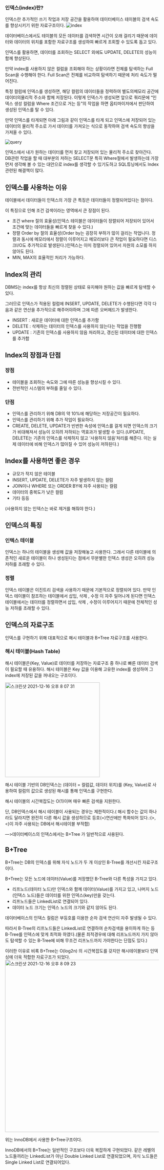 

### 인덱스(index)란?

인덱스란 추가적인 쓰기 작업과 저장 공간을 활용하여 데이터베이스 테이블의 검색 속도를 향상시키기 위한 자료구조이다.
![index](https://user-images.githubusercontent.com/54795404/146360641-0cfb2188-aea8-4526-b036-6b268215b181.png)


데이터베이스에서도 테이블의 모든 데이터를 검색하면 시간이 오래 걸리기 때문에 데이터와 데이터의 위치를 포함한 자료구조를 생성하여 빠르게 조회할 수 있도록 돕고 있다.

인덱스를 활용하면, 데이터를 조회하는 SELECT 외에도 UPDATE, DELETE의 성능이 함께 향상된다.

만약 index를 사용하지 않은 컬럼을 조회해야 하는 상황이라면 전체를 탐색하는 Full Scan을 수행해야 한다. Full Scan은 전체를 비교하여 탐색하기 때문에 처리 속도가 떨어진다.

특정 컬럼에 인덱스를 생성하면, 해당 컬럼의 데이터들을 정력하여 별도의메모리 공간에 데이터의물리적 주소와 함께 저장된다. 이렇게 인덱스가 생성되면 앞으로 쿼리문에 “인덱스 생성 컬럼을 Where 조건으로 거는 등”의 작업을 하면 옵티마이저에서 판단하여 생성된 인덱스를 탈 수 있다.

만약 인덱스를 타게되면 아래 그림과 같이 인덱스를 타게 되고 인덱스에 저장되어 있는 데이터의 물리적 주소로 가서 데이터를 가져오는 식으로 동작하여 검색 속도의 향상을 가져올 수 있다.

![query](https://user-images.githubusercontent.com/54795404/146360701-4afb153c-30cf-40f3-a18e-757f2ca63eb4.png)


인덱스에서 내가 원하는 데이터를 먼저 찾고 저장되어 있는 물리적 주소로 찾아간다. DB관련 작업을 할 때 대부분의 저하는 SELECT문 특히 Where절에서 발생하는데 가장 먼저 생각해 볼 수 있는 대안으로 index를 생각할 수 있기도하고 SQL튜닝에서도 Index관련된 해결책이 많다.

## 인덱스를 사용하는 이유

테이블에서 데이터들이 인덱스의 가장 큰 특징은 데이터들이 정렬되어있다는 점이다.

이 특징으로 인해 조건 검색이라는 영역에서 큰 장점이 된다.

- 조건 where 절의 효율성(인덱스 테이블은 데이터들이 정렬되어 저장되어 있어서 조건에 맞는 데이터들을 빠르게 찾을 수 있다.)
- 정렬 Order by 절의 효율성(Order by는 굉장히 부하가 많이 걸리는 작업니다. 정렬과 동시에 메모리에서 정렬이 이루어지고 메모리보다 큰 작업이 필요하다면 디스크I/O도 추가적으로 발생된다.)인덱스는 이미 정렬되어 있어서 자원의 소모를 하지 않아도 된다.
- MIN, MAX의 효율적인 처리가 가능하다.

## Index의 관리

DBMS는 index를 항상 최신의 정렬된 상태로 유지해야 원하는 값을 빠르게 탐색할 수 있다.

그러므로 인덱스가 적용된 컬럼에 INSERT, UPDATE, DELETE가 수행된다면 각각 다음과 같은 연산을 추가적으로 해주어야하며 그에 따른 오버헤드가 발생한다.

- INSERT : 새로운 데이터에 대한 인덱스를 추가함
- DELETE : 삭제하는 데이터의 인덱스를 사용하지 않는다는 작업을 진행함
- UPDATE : 기존의 인덱스를 사용하지 않음 처리하고, 갱신된 데이터에 대한 인덱스를 추가함

## Index의 장점과 단점

### 장점

- 테이블을 조회하는 속도와 그에 따른 성능을 향상시킬 수 있다.
- 전반적인 시스템의 부하를 줄일 수 있다.

### 단점

- 인덱스를 관리하기 위해 DB의 약 10%에 해당하는 저장공간이 필요하다.
- 인덱스를 관리하기 위해 추가 작업이 필요하다.
- CREATE, DELETE, UPDATE가 빈번한 속성에 인덱스를 걸게 되면 인덱스의 크기가 비대해져서 성능이 오히려 저하되는 역효과가 발생할 수 있다.(UPDATE, DELETE는 기존의 인덱스를 삭제하지 않고 ‘사용하지 않음’처리를 해준다. 이는 실제 데이터에 비해 인덱스가 많아질 수 있어 성능이 저하된다.)

## Index를 사용하면 좋은 경우

- 규모가 작지 않은 테이블
- INSERT, UPDATE, DELETE가 자주 발생하지 않는 컬럼
- JOIN이나 WHERE 또는 ORDER BY에 자주 사용되는 컬럼
- 데이터의 중복도가 낮은 컬럼
- 기타 등등

(사용하지 않는 인덱스는 바로 제거를 해줘야 한다.)

## 인덱스의 특징

### 인텍스 테이블

인덱스는 하나의 테이블을 생성해 값을 저장해놓고 사용한다. 그래서 다른 테이블에 의존적인 새로운 테이블이 하나 생성된다는 점에서 무분별한 인덱스 생성은 오히려 성능 저하를 초래할 수 있다.

### 정렬

인덱스 테이블은 이진트리 검색을 사용하기 때문에 기본적으로 정렬되어 있다. 만약 인덱스 테이블이 참조하는 테이블에서 삽입, 삭제 , 수정 이 자주 일어나게 된다면 인덱스 테이블에서는 데이터를 정렬하면서 삽입, 삭제 , 수정이 이루어지기 때문에 전체적인 성능 저하를 초래할 수 있다.

## 인덱스의 자료구조

인덱스를 구현하기 위해 대표적으로 해시 테이블과 B+Tree 자료구조를 사용한다.

### 해시 테이블(Hash Table)

해시 테이블은(Key, Value)로 데이터를 저장하는 자료구조 중 하나로 빠른 데이터 검색이 필요할 때 유용하다. 해시 테이블은 Key 값을 이용해 고유한 index를 생성하여 그 index에 저장된 값을 꺼내오는 구조이다.

<img width="310" alt="스크린샷 2021-12-16 오후 8 07 31" src="https://user-images.githubusercontent.com/54795404/146360939-fcfdc2ae-744e-48f7-a511-0f1ac10aaf40.png">


해시 테이블 기반의 DB인덱스는 (데이터 = 컬럼값, 데이터 위치)를 (Key, Value)로 사용하여 컬럼의 값으로 생성된 해시를 통해 인덱스를 구현한다.

해시 테이블의 시간복잡도는 O(1)이며 매우 빠른 검색을 지원한다.

단, DB인덱스에서 해시 테이블이 사용되는 경우는 제한적이다.( 해시 함수는 값이 하나라도 달라지면 완전히 다른 해시 값을 생성하므로 등호(=)연산에만 특화되어 있다.:(>,<)이 자주 사용되는 DB에서 해시테이블 부적합)

—>데이터베이스의 인덱스에서는 B+Tree 가 일반적으로 사용된다.

## B+Tree

B+Tree는 DB의 인덱스를 위해 자식 노드가 두 개 이상인 B-Tree를 개선시킨 자료구조 이다. 

B+Tree는 모든 노드에 데이터(Value)를 저장했던 B-Tree와 다른 특성을 가지고 있다.

- 리프노드(데이터 노드)만 인덱스와 함께 데이터(Value)를 가지고 있고, 나머지 노드(인덱스 노드)들은 데이터를 위한 인덱스(key)만을 갖는다.
- 리프노드들은 LinkedList로 연결되어 있다.
- 데이터 노드 크기는 인덱스 노드의 크기와 같지 않아도 된다.

데이터베이스의 인덱스 컬럼은 부등호를 이용한 순차 검색 연산이 자주 발생될 수 있다.

따라서 B-Tree의 리프노드들은 LinkedList로 연결하여 순차검색을 용이하게 하는 등 B-Tree를 인덱스에 맞게 최적화 하였다.(물론 최적경우에 대해 리프노드까지 가지 않아도 탐색할 수 있는 B-Tree에 비해 무조건 리프노드까지 가야한다는 단점도 있다.)

이러한 이유로 비록 B+Tree는 O(log2n) 의 시간복잡도를 갖지만 해시테이블보다 인덱싱에 더욱 적합한 자료구조가 되었다.
<img width="564" alt="스크린샷 2021-12-16 오후 8 09 23" src="https://user-images.githubusercontent.com/54795404/146361046-011c2743-30c0-4d72-91a4-c271848ce199.png">


위는 InnoDB에서 사용한 B+Tree구조이다.

InnoDB에서의 B+Tree는 일반적인 구조보다 더욱 복잡하게 구현되었다. 같은 레벨의 노드들끼리는 LinkedList가 아닌 Double Linked List로 연결되었으며, 자식 노드들은 Single Linked List로 연결되어있다.

